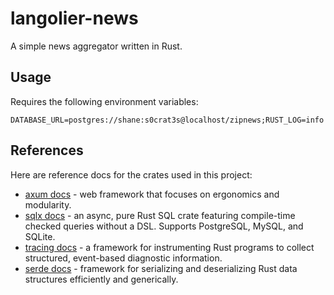 # langolier-news

A simple news aggregator written in Rust.

## Usage

Requires the following environment variables:

```
DATABASE_URL=postgres://shane:s0crat3s@localhost/zipnews;RUST_LOG=info
```


## References

Here are reference docs for the crates used in this project:

- [axum docs](https://docs.rs/axum/latest/axum/) - web framework that focuses on ergonomics and modularity.
- [sqlx docs](https://docs.rs/sqlx/latest/sqlx/) - an async, pure Rust SQL crate featuring compile-time checked
  queries without a DSL. Supports PostgreSQL, MySQL, and SQLite.
- [tracing docs](https://docs.rs/tracing/latest/tracing/) - a framework for instrumenting Rust programs to collect
  structured, event-based diagnostic information.
- [serde docs](https://docs.rs/serde/latest/serde/) - framework for serializing and deserializing Rust data
  structures efficiently and generically.
